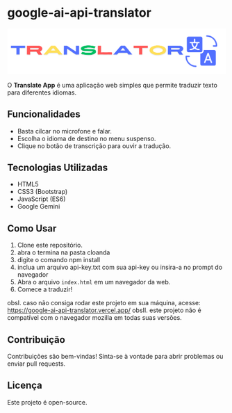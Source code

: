 # google-ai-api-translator

![Translator Logo](./assets/img/translator-log.png)

O **Translate App** é uma aplicação web simples que permite traduzir texto para diferentes idiomas.

## Funcionalidades

- Basta cilcar no microfone e falar.
- Escolha o idioma de destino no menu suspenso.
- Clique no botão de transcrição para ouvir a tradução.

## Tecnologias Utilizadas

- HTML5
- CSS3 (Bootstrap)
- JavaScript (ES6)
- Google Gemini

## Como Usar

1. Clone este repositório.
2. abra o termina na pasta cloanda
3. digite o comando npm install
4. inclua um arquivo api-key.txt com sua api-key ou insira-a no prompt do navegador
5. Abra o arquivo `index.html` em um navegador da web.
6. Comece a traduzir!

obsI. caso não consiga rodar este projeto em sua máquina, acesse: https://google-ai-api-translator.vercel.app/
obsII. este projeto não é compatível com o navegador mozilla em todas suas versões.
## Contribuição

Contribuições são bem-vindas! Sinta-se à vontade para abrir problemas ou enviar pull requests.

## Licença

Este projeto é open-source.